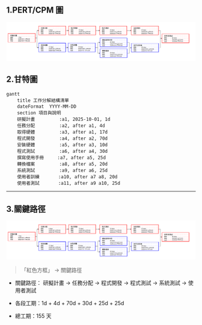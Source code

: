 ## 1.PERT/CPM 圖

![PERT/CPM 圖](PERT.png "PERT/CPM 圖")

## 2.甘特圖

```mermaid
gantt
    title 工作分解結構清單
    dateFormat  YYYY-MM-DD
    section 項目與說明
    研擬計畫         :a1, 2025-10-01, 1d
    任務分配         :a2, after a1, 4d
    取得硬體         :a3, after a1, 17d
    程式開發         :a4, after a2, 70d
    安裝硬體         :a5, after a3, 10d
    程式測試         :a6, after a4, 30d
    撰寫使用手冊     :a7, after a5, 25d
    轉換檔案         :a8, after a5, 20d
    系統測試         :a9, after a6, 25d
    使用者訓練       :a10, after a7 a8, 20d
    使用者測試       :a11, after a9 a10, 25d
```
---
## 3.關鍵路徑

![PERT/CPM 圖](PERT.png "PERT/CPM 圖")
> 「紅色方框」 → 關鍵路徑  

- 關鍵路徑： 研擬計畫 → 任務分配 → 程式開發 → 程式測試 → 系統測試 → 使用者測試

- 各段工期：1d + 4d + 70d + 30d + 25d + 25d
- 總工期：155 天